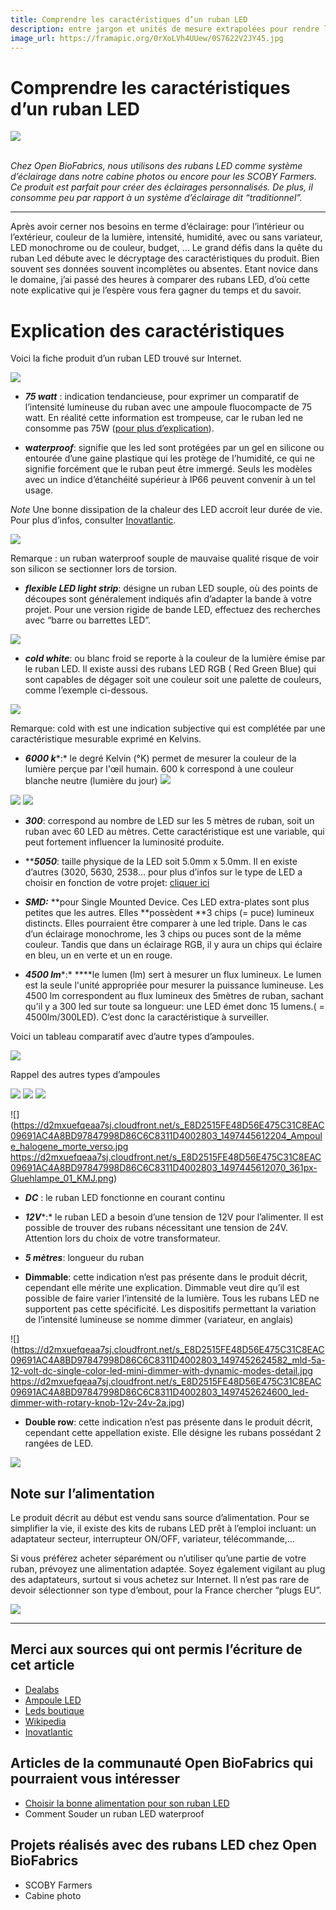 ```yaml
---
title: Comprendre les caractéristiques d’un ruban LED
description: entre jargon et unités de mesure extrapolées pour rendre le produit attrayant
image_url: https://framapic.org/0rXoLVh4UUew/0S7622V2JY45.jpg
---
```



# Comprendre les caractéristiques d’un ruban LED  

![](https://framapic.org/0rXoLVh4UUew/0S7622V2JY45.jpg)  
<br>

*Chez* *Open BioFabrics, nous utilisons des rubans LED comme système d’éclairage dans notre cabine photos ou encore pour les SCOBY Farmers. Ce produit est parfait pour créer des éclairages personnalisés. De plus, il consomme peu par rapport à un système d’éclairage dit “traditionnel”.* 


----------

Après avoir cerner nos besoins en terme d’éclairage: pour l’intérieur ou l’extérieur, couleur de la lumière, intensité, humidité, avec ou sans variateur, LED monochrome ou de couleur, budget, … Le grand défis dans la quête du ruban Led débute avec le décryptage des caractéristiques du produit. Bien souvent ses données souvent incomplètes ou absentes. Etant novice dans le domaine, j’ai passé des heures à comparer des rubans LED, d’où cette note explicative qui je l’espère vous fera gagner du temps et du savoir. 


# Explication des caractéristiques 

Voici la fiche produit d’un ruban LED trouvé sur Internet. 


![](https://d2mxuefqeaa7sj.cloudfront.net/s_1B43687D8E0F56EABA9198C55B7F08EF8F122E24492CAE501AF36D8143D59834_1496302540233_Sans+titre.png)




- ***75 watt*** : indication tendancieuse, pour exprimer un comparatif de l’intensité lumineuse du ruban avec une ampoule fluocompacte de 75 watt. En réalité cette information est trompeuse, car le ruban led ne consomme pas 75W ([pour plus d’explication](https://www.leds-boutique.fr/blog/5-intensite-d-eclairage-qu-est-ce-que-le-lumen-)). 



- **w*****aterproof***: signifie que les led sont protégées par un gel en silicone ou entourée d’une gaine plastique qui les protège de l’humidité, ce qui ne signifie forcément que le ruban peut être immergé. Seuls les modèles avec un indice d’étanchéité supérieur à IP66 peuvent convenir à un tel usage.

*Note*
Une bonne dissipation de la chaleur des LED  accroit  leur durée de vie. Pour plus d’infos, consulter [Inovatlantic](http://www.inovatlantic-led.fr/content/9-choisir-un-ruban-led). 


![](https://d2mxuefqeaa7sj.cloudfront.net/s_E8D2515FE48D56E475C31C8EAC09691AC4A8BD97847998D86C6C8311D4002803_1497447897069_IPLED.png)


Remarque : un ruban waterproof souple de mauvaise qualité risque de voir son silicon se sectionner lors de torsion.



- ***flexible LED light strip***: désigne un ruban LED souple, où des points de découpes sont généralement indiqués afin d’adapter la bande à votre projet. Pour une version rigide de bande LED, effectuez des recherches avec “barre ou barrettes LED”.


![](https://d2mxuefqeaa7sj.cloudfront.net/s_E8D2515FE48D56E475C31C8EAC09691AC4A8BD97847998D86C6C8311D4002803_1496312532882_4-pcs-lote-cuisine-sous-Cabinet-compteur-d-eacute.jpg)




- ***cold white***: ou blanc froid se reporte à la couleur de la lumière émise par le ruban LED. Il existe aussi des rubans LED RGB ( Red Green Blue) qui sont capables de dégager soit une couleur soit une palette de couleurs, comme l’exemple ci-dessous.


![](https://d2mxuefqeaa7sj.cloudfront.net/s_E8D2515FE48D56E475C31C8EAC09691AC4A8BD97847998D86C6C8311D4002803_1496312386976_Capture+decran+2017-06-01+a+12.19.32.png)


Remarque: cold with est une indication subjective qui est complétée par une caractéristique mesurable exprimé en Kelvins.



- ***6000 k****:* le degré Kelvin (°K) permet de mesurer la couleur de la lumière perçue par l'œil humain. 600 k correspond à une couleur blanche neutre (lumière du jour) 
![](https://d2mxuefqeaa7sj.cloudfront.net/s_1B43687D8E0F56EABA9198C55B7F08EF8F122E24492CAE501AF36D8143D59834_1496302761674_image.png)

![](https://d2mxuefqeaa7sj.cloudfront.net/s_E8D2515FE48D56E475C31C8EAC09691AC4A8BD97847998D86C6C8311D4002803_1497452369195_b2109c382c493ee51f7007068af79b47.png)
![](https://d2mxuefqeaa7sj.cloudfront.net/s_E8D2515FE48D56E475C31C8EAC09691AC4A8BD97847998D86C6C8311D4002803_1497452369182_560303AmpouleecoledTempraturedecouleur.jpg)




- ***300***: correspond au nombre de LED sur les 5 mètres de ruban, soit un ruban avec 60 LED au mètres. Cette caractéristique est une variable, qui peut fortement influencer la luminosité produite. 



-  *****5050***: taille physique de la LED soit 5.0mm x 5.0mm. Il en existe d’autres (3020, 5630, 2538… pour plus d’infos sur le type de LED a choisir en fonction de votre projet: [cliquer ici](http://www.inovatlantic-led.fr/content/9-choisir-un-ruban-led)



- ***SMD:*** **pour Single Mounted Device.  Ces LED extra-plates sont plus petites que les autres. Elles **possèdent **3 chips (= puce) lumineux distincts. Elles pourraient être comparer à une led triple. Dans le cas d’un éclairage monochrome, les 3 chips ou puces sont de la même couleur. Tandis que dans un éclairage RGB, il y aura un chips qui éclaire en bleu, un en verte et un en rouge. 



- ***4500 lm****:*  ****le lumen (lm) sert à mesurer un flux lumineux. Le lumen est la seule l'unité appropriée pour mesurer la puissance lumineuse. Les 4500 lm correspondent au flux lumineux des 5mètres de ruban, sachant qu’il y a 300 led sur toute sa longueur: une LED émet donc 15 lumens.( = 4500lm/300LED). C’est donc la caractéristique à surveiller.

Voici un tableau comparatif avec d’autre types d’ampoules.

![](https://d2mxuefqeaa7sj.cloudfront.net/s_E8D2515FE48D56E475C31C8EAC09691AC4A8BD97847998D86C6C8311D4002803_1497445391037_Capture+decran+2017-06-14+a+14.56.21.png)


Rappel des autres types d’ampoules

![](https://d2mxuefqeaa7sj.cloudfront.net/s_E8D2515FE48D56E475C31C8EAC09691AC4A8BD97847998D86C6C8311D4002803_1497445612053_100W-Hochleistungs_COB-LED.jpg)
![](https://d2mxuefqeaa7sj.cloudfront.net/s_E8D2515FE48D56E475C31C8EAC09691AC4A8BD97847998D86C6C8311D4002803_1497445612062_632px-3w-led-e27.jpg)
![](https://d2mxuefqeaa7sj.cloudfront.net/s_E8D2515FE48D56E475C31C8EAC09691AC4A8BD97847998D86C6C8311D4002803_1497445612853_01_Spiral_CFL_Bulb_2010-03-08_transparent_back.png)

![](https://d2mxuefqeaa7sj.cloudfront.net/s_E8D2515FE48D56E475C31C8EAC09691AC4A8BD97847998D86C6C8311D4002803_1497445612204_Ampoule_halogene_morte_verso.jpg
https://d2mxuefqeaa7sj.cloudfront.net/s_E8D2515FE48D56E475C31C8EAC09691AC4A8BD97847998D86C6C8311D4002803_1497445612070_361px-Gluehlampe_01_KMJ.png)





- ***DC*** : le ruban LED fonctionne en courant continu



- ***12V****:* le ruban LED a besoin d’une tension de 12V pour l’alimenter. Il est possible de trouver des rubans nécessitant une tension de 24V. Attention lors du choix de votre transformateur.



- ***5 mètres***: longueur du ruban



- **Dimmable**: cette indication n’est pas présente dans le produit décrit, cependant elle mérite une explication. Dimmable veut dire qu’il est possible de faire varier l’intensité de la lumière. Tous les rubans LED ne supportent pas cette spécificité. Les dispositifs permettant la variation de l’intensité lumineuse se nomme dimmer (variateur, en anglais)


![](https://d2mxuefqeaa7sj.cloudfront.net/s_E8D2515FE48D56E475C31C8EAC09691AC4A8BD97847998D86C6C8311D4002803_1497452624582_mld-5a-12-volt-dc-single-color-led-mini-dimmer-with-dynamic-modes-detail.jpg
https://d2mxuefqeaa7sj.cloudfront.net/s_E8D2515FE48D56E475C31C8EAC09691AC4A8BD97847998D86C6C8311D4002803_1497452624600_led-dimmer-with-rotary-knob-12v-24v-2a.jpg)




- **Double row**: cette indication n’est pas présente dans le produit décrit, cependant cette appellation existe. Elle désigne les rubans possédant 2 rangées de LED.


![](https://d2mxuefqeaa7sj.cloudfront.net/s_E8D2515FE48D56E475C31C8EAC09691AC4A8BD97847998D86C6C8311D4002803_1497451643518_s-l1600.jpg)





## Note sur l’alimentation

Le produit décrit au début est vendu sans source d’alimentation. Pour se simplifier la vie, il existe des kits de rubans LED prêt à l’emploi incluant: un adaptateur secteur,  interrupteur ON/OFF, variateur, télécommande,… 

Si vous préférez acheter séparément ou n’utiliser qu’une partie de votre ruban, prévoyez une alimentation adaptée. Soyez également vigilant au plug des adaptateurs, surtout si vous achetez sur Internet. Il n’est pas rare de devoir sélectionner son type d’embout, pour la France chercher “plugs EU”. 

![](https://d2mxuefqeaa7sj.cloudfront.net/s_E8D2515FE48D56E475C31C8EAC09691AC4A8BD97847998D86C6C8311D4002803_1497446388441_Capture+decran+2017-06-14+a+15.19.36.png)




----------


## Merci aux sources qui ont permis l’écriture de cet article
- [Dealabs](https://www.dealabs.com/forums/le-bar/le-laboratoire-high-tech--informatique/savoir-choisir-la-puissance-de-lalimentation-pour-des-rubans-de-led/16459)
- [Ampoule LED](http://www.ampoule-leds.fr/informations-sur-les-ampoules-led-smd.phphttp://www.ampoule-leds.fr/informations-sur-les-ampoules-led-smd.php)
- [Leds boutique](https://www.leds-boutique.fr/blog/5-intensite-d-eclairage-qu-est-ce-que-le-lumen-)
- [Wikipedia](https://fr.wikipedia.org/wiki/Lumen_(unit%C3%A9))
- [Inovatlantic](http://www.inovatlantic-led.fr/content/9-choisir-un-ruban-led)



## Articles de la communauté Open BioFabrics qui pourraient vous intéresser
- [Choisir la bonne alimentation pour son ruban LED](/doc/Choisir-la-bonne-alimentation-pour-son-ruban-LED-iUZsBOIVPL2Z5m2Ncln6m)
- Comment Souder un ruban LED waterproof


## Projets réalisés avec des rubans LED chez Open BioFabrics
- SCOBY Farmers
- Cabine photo

